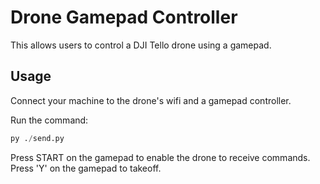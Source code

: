 # Drone Gamepad Controller

This allows users to control a DJI Tello drone using a gamepad.

## Usage
Connect your machine to the drone's wifi and a gamepad controller.

Run the command:
```python
py ./send.py
```
Press START on the gamepad to enable the drone to receive commands. Press 'Y' on the gamepad to takeoff.